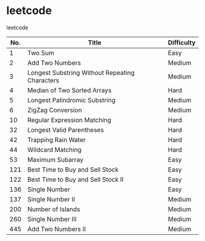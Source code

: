 # leetcode
leetcode

| No.  | Title | Difficulty |
| ---- | ----- | ------ |
|    1 | Two Sum | Easy |
|    2 | Add Two Numbers | Medium |
|    3 | Longest Substring Without Repeating Characters | Medium|
|    4 | Median of Two Sorted Arrays | Hard |
|    5 | Longest Palindromic Substring | Medium |
|    6 | ZigZag Conversion | Medium |
|   10 | Regular Expression Matching | Hard |
|   32 | Longest Valid Parentheses | Hard |
|   42 | Trapping Rain Water | Hard |
|   44 | Wildcard Matching | Hard |
|   53 | Maximum Subarray | Easy |
|  121 | Best Time to Buy and Sell Stock | Easy |
|  122 | Best Time to Buy and Sell Stock II | Easy |
|  136 | Single Number | Easy |
|  137 | Single Number II | Medium |
|  200 | Number of Islands | Medium |
|  260 | Single Number III | Medium |
|  445 | Add Two Numbers II | Medium |